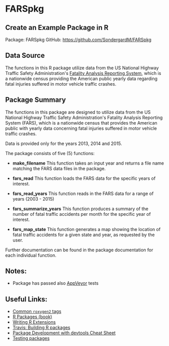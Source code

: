 # FARSpkg

## Create an Example Package in R 

Package: FARSpkg
GitHub:  https://github.com/SondergardM/FARSpkg

## Data Source

The functions in this R package utilize data from the US National Highway Traffic Safety 
Administration's [Fatality Analysis Reporting 
System](https://www.nhtsa.gov/research-data/fatality-analysis-reporting-system-fars),
which is a nationwide census providing the American public yearly data regarding
fatal injuries suffered in motor vehicle traffic crashes.

## Package Summary

The functions in this package are designed to utilize data from the US National
Highway Traffic Safety Administration's Fatality Analysis Reporting System (FARS),
which is a nationwide census that provides the American public with yearly data 
concerning fatal injuries suffered in motor vehicle traffic crashes.

Data is provided only for the years 2013, 2014 and 2015.

The package consists of five (5) functions:

* **make_filename**  This function takes an input year and returns a file name
matching the FARS data files in the package.

* **fars_read**  This function loads the FARS data for the specific years of interest.

* **fars_read_years**  This function reads in the FARS data for a range of years 
(2003 - 2015)

* **fars_summarize_years**  This function produces a summary of the number of fatal
traffic accidents per month for the specific year of interest.

* **fars_map_state**  This function generates a map showing the location of fatal
traffic accidents for a given state and year, as requested by the user.

Further documentation can be found in the package documentation for each individual
function.


## Notes:

* Package has passed also
[AppVeyor](https://ci.appveyor.com/project/EnriquePH/FARS) tests   


## Useful Links:   
* [Common `roxygen2` tags](https://bookdown.org/rdpeng/RProgDA/documentation.html#common-roxygen2-tags)
* [R Packages (book)](https://r-pkgs.org/)
* [Writing R Extensions](https://cran.r-project.org/doc/manuals/R-exts.html#Creating-R-packages)
* [Travis: Building R packages](https://docs.travis-ci.com/user/languages/r/)
* [Package Development with devtools Cheat Sheet](https://github.com/rstudio/cheatsheets/raw/master/package-development.pdf)
* [Testing packages](http://r-pkgs.had.co.nz/tests.html)
